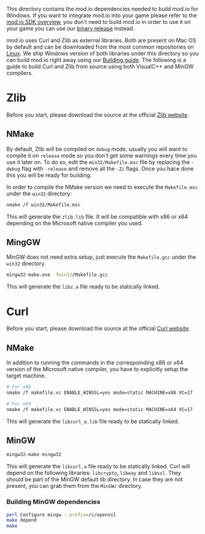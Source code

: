 This directory contains the mod.io dependencies needed to build mod.io for Windows. If you want to integrate mod.io into your game please refer to the [mod.io SDK overview](https://github.com/DBolical/modioSDK/wiki), you don't need to build mod.io in order to use it on your game you can use our [binary release](https://github.com/DBolical/modioSDK/releases) instead.

mod.io uses Curl and Zlib as external libraries. Both are present on Mac OS by default and can be downloaded from the most common repositories on [Linux](https://github.com/DBolical/modioSDK/wiki/Building#linux). We ship Windows version of both libraries under this directory so you can build mod.io right away using our [Building guide](https://github.com/DBolical/modioSDK/wiki/Building#linux). The following is a guide to build Curl and Zlib from source using both VisualC++ and MinGW compilers.

# Zlib

Before you start, please download the source at the official [Zlib website](http://zlib.net/).

## NMake

By default, Zlib will be compiled on `debug` mode, usually you will want to compile it on `release` mode so you don't get some warnings every time you use it later on. To do so, edit the `min32/Makefile.msc` file by replacing the `-debug` flag with `-release` and remove all the `-Zi` flags. Once you hace done this you will be ready for building.

In order to compile the NMake version we need to execute the `Makefile.msc` under the `win32` directory:

```bash
nmake /f win32/Makefile.msc
```

This will generate the `zlib.lib` file. It will be compatible with x86 or x64 depending on the Microsoft native compiler you used. 

## MingGW

MinGW does not need extra setup, just execute the `Makefile.gcc` under the `win32` directory.

```bash
mingw32-make.exe -fwin32/Makefile.gcc
```

This will generate the `libz.a` file ready to be statically linked.

# Curl

Before you start, please download the source at the official [Curl website](https://curl.haxx.se/download.html).

## NMake

In addition to running the commands in the correspoinding x86 or x64 version of the Microsoft native compiler, you have to explicitly setup the target machine.

```bash
# For x86
nmake /f makefile.vc ENABLE_WINSSL=yes mode=static MACHINE=x86 VC=17
```

```bash
# For x64
nmake /f makefile.vc ENABLE_WINSSL=yes mode=static MACHINE=x64 VC=17
```

This will generate the `libcurl_a.lib` file ready to be statically linked.

## MinGW

```bash
mingw32-make mingw32
```

This will generate the `libcurl.a` file ready to be statically linked. Curl will depend on the following libraries: `libcrypto`, `libeay` and `libssl`. They should be part of the MinGW default lib directory. In case they are not present, you can grab them from the `MinGW/` directory.

### Building MinGW dependencies

```bash
perl Configure mingw --prefix=/c/openssl
make depend
make
```
